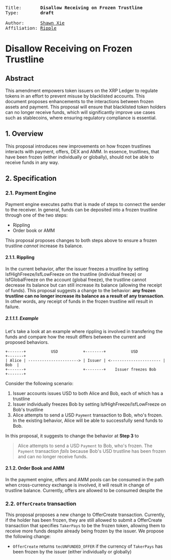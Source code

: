 <pre>
Title:       <b>Disallow Receiving on Frozen Trustline</b>
Type:        <b>draft</b>

Author:      <a href="mailto:shawnxie@ripple.com">Shawn Xie</a>
Affiliation: <a href="https://ripple.com">Ripple</a>
</pre>

#  Disallow Receiving on Frozen Trustline

## Abstract

This amendment empowers token issuers on the XRP Ledger to regulate tokens in an effort to prevent misuse by blacklisted accounts. This document proposes enhancements to the interactions between frozen assets and payment. This proposal will ensure that blacklisted token holders can no longer receive funds, which will significantly improve use cases such as stablecoins, where ensuring regulatory compliance is essential.

## 1. Overview
This proposal introduces new improvements on how frozen trustlines interacts with payment, offers, DEX and AMM. In essence, trustlines, that have been frozen (either individually or globally), should not be able to receive funds in any way.


## 2. Specification
### 2.1. Payment Engine
Payment engine executes paths that is made of steps to connect the sender to the receiver. In general, funds can be deposited into a frozen trustline through one of the two steps:
* Rippling
* Order book or AMM

This proposal proposes changes to both steps above to ensure a frozen trustline _cannot_ increase its balance.

#### 2.1.1. Rippling
In the current behavior, after the issuer freezes a trustline by setting lsfHighFreeze/lsfLowFreeze on the trustline (individual freeze) or lsfGlobalFreeze on the account (global freeze), the trustline cannot decrease its balance but can still increase its balance (allowing the receipt of funds). This proposal suggests a change to the behavior: __any frozen trustline can no longer increase its balance as a result of any transaction__. In other words, any receipt of funds in the frozen trustline will result in failure.

##### 2.1.1.1. Example
Let's take a look at an example where rippling is involved in transfering the funds and compare how the result differs between the current and proposed behaviors.

```
+-------+           USD           +--------+           USD           +-------+
| Alice | ----------------------> | Issuer | <---------------------- |  Bob  |
+-------+                         +--------+    Issuer freezes Bob   +-------+

```

Consider the following scenario:

1. Issuer accounts issues USD to both Alice and Bob, each of which has a trustline
2. Issuer individually freezes Bob by setting lsfHighFreeze/lsfLowFreeze on Bob's trustline
3. Alice attempts to send a USD `Payment` transaction to Bob, who's frozen. In the existing behavior, Alice will be able to successfully send funds to Bob.

In this proposal, it suggests to change the behavior at __Step 3__ to 

> Alice attempts to send a USD `Payment` to Bob, who's frozen. The `Payment` transaction _fails_ because Bob's USD trustline has been frozen and can no longer receive funds.


#### 2.1.2. Order Book and AMM
In the payment engine, offers and AMM pools can be consumed in the path when cross-currency exchange is involved, it will result in change of trustline balance. Currently, offers are allowed to be consumed despite the 


### 2.2. `OfferCreate` transaction
This proposal proposes a new change to OfferCreate transaction. Currently, if the holder has been frozen, they are still allowed to submit a OfferCreate transaction that specifies `TakerPays` to be the frozen token, allowing them to receive more funds despite already being frozen by the issuer. We propose the following change:
* `OfferCreate` returns `tecUNFUNDED_OFFER` if the currency of `TakerPays` has been frozen by the issuer (either individually or globally)







